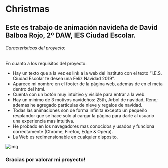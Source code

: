# Christmas
## Este es trabajo de animación navideña de David Balboa Rojo, 2º DAW, IES Ciudad Escolar.

###### Caracteristicas del proyecto:
En cuanto a los requisitos del proyecto:
- Hay un texto que a la vez es link a la web del instituto con el texto  “I.E.S. Ciudad Escolar te desea una Feliz Navidad 2019”.
- Aparece mi nombre en el footer de la página web, además de en el meta dentro del html.
- Cuenta con un botón muy intuitivo y visible para entrar a la web.
- Hay un minimo de 3 motivos navideños: 25th, Arbol de navidad, Reno; ademas he agregado particulas de nieve y regalos de navidad.
- Todas las animaciones son de forma infinita excepto un pequeño resplandor que se hace solo al cargar la página para darle al usuario una experiencia mas intuitiva.
- He probado en los navegadores mas conocidos y usados y funciona correctamente (Chrome, Firefox, Edge & Opera).
- La Web es redimensionable en cualquier disposito.

![img](https://raw.githubusercontent.com/username/projectname/branch/path/to/img.png)

### Gracias por valorar mi proyecto!
